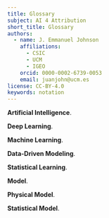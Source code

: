 ```yaml
---
title: Glossary
subject: AI 4 Attribution
short_title: Glossary
authors:
  - name: J. Emmanuel Johnson
    affiliations:
      - CSIC
      - UCM
      - IGEO
    orcid: 0000-0002-6739-0053
    email: juanjohn@ucm.es
license: CC-BY-4.0
keywords: notation
---
```


**Artificial Intelligence**.

**Deep Learning**.

**Machine Learning**.

**Data-Driven Modeling**.

**Statistical Learning**.

**Model**.

**Physical Model**.

**Statistical Model**.